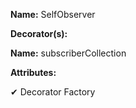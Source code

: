 **Name:** SelfObserver

**Decorator(s):**

**Name:** subscriberCollection

**Attributes:**

✔ Decorator Factory

